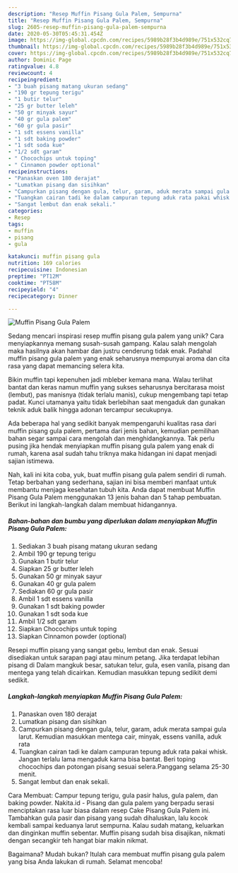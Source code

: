 ```yaml
---
description: "Resep Muffin Pisang Gula Palem, Sempurna"
title: "Resep Muffin Pisang Gula Palem, Sempurna"
slug: 2605-resep-muffin-pisang-gula-palem-sempurna
date: 2020-05-30T05:45:31.454Z
image: https://img-global.cpcdn.com/recipes/5989b28f3b4d989e/751x532cq70/muffin-pisang-gula-palem-foto-resep-utama.jpg
thumbnail: https://img-global.cpcdn.com/recipes/5989b28f3b4d989e/751x532cq70/muffin-pisang-gula-palem-foto-resep-utama.jpg
cover: https://img-global.cpcdn.com/recipes/5989b28f3b4d989e/751x532cq70/muffin-pisang-gula-palem-foto-resep-utama.jpg
author: Dominic Page
ratingvalue: 4.8
reviewcount: 4
recipeingredient:
- "3 buah pisang matang ukuran sedang"
- "190 gr tepung terigu"
- "1 butir telur"
- "25 gr butter leleh"
- "50 gr minyak sayur"
- "40 gr gula palem"
- "60 gr gula pasir"
- "1 sdt essens vanilla"
- "1 sdt baking powder"
- "1 sdt soda kue"
- "1/2 sdt garam"
- " Chocochips untuk toping"
- " Cinnamon powder optional"
recipeinstructions:
- "Panaskan oven 180 derajat"
- "Lumatkan pisang dan sisihkan"
- "Campurkan pisang dengan gula, telur, garam, aduk merata sampai gula larut. Kemudian masukkan mentega cair, minyak, essens vanilla, aduk rata"
- "Tuangkan cairan tadi ke dalam campuran tepung aduk rata pakai whisk. Jangan terlalu lama mengaduk karna bisa bantat. Beri toping chocochips dan potongan pisang sesuai selera.Panggang selama 25-30 menit."
- "Sangat lembut dan enak sekali."
categories:
- Resep
tags:
- muffin
- pisang
- gula

katakunci: muffin pisang gula 
nutrition: 169 calories
recipecuisine: Indonesian
preptime: "PT12M"
cooktime: "PT58M"
recipeyield: "4"
recipecategory: Dinner

---
```



![Muffin Pisang Gula Palem](https://img-global.cpcdn.com/recipes/5989b28f3b4d989e/751x532cq70/muffin-pisang-gula-palem-foto-resep-utama.jpg)

Sedang mencari inspirasi resep muffin pisang gula palem yang unik? Cara menyiapkannya memang susah-susah gampang. Kalau salah mengolah maka hasilnya akan hambar dan justru cenderung tidak enak. Padahal muffin pisang gula palem yang enak seharusnya mempunyai aroma dan cita rasa yang dapat memancing selera kita.

Bikin muffin tapi kepenuhen jadi mbleber kemana mana. Walau terlihat bantat dan keras namun muffin yang sukses seharusnya bercitarasa moist (lembut), pas manisnya (tidak terlalu manis), cukup mengembang tapi tetap padat. Kunci utamanya yaitu tidak berlebihan saat mengaduk dan gunakan teknik aduk balik hingga adonan tercampur secukupnya.

Ada beberapa hal yang sedikit banyak mempengaruhi kualitas rasa dari muffin pisang gula palem, pertama dari jenis bahan, kemudian pemilihan bahan segar sampai cara mengolah dan menghidangkannya. Tak perlu pusing jika hendak menyiapkan muffin pisang gula palem yang enak di rumah, karena asal sudah tahu triknya maka hidangan ini dapat menjadi sajian istimewa.


Nah, kali ini kita coba, yuk, buat muffin pisang gula palem sendiri di rumah. Tetap berbahan yang sederhana, sajian ini bisa memberi manfaat untuk membantu menjaga kesehatan tubuh kita. Anda dapat membuat Muffin Pisang Gula Palem menggunakan 13 jenis bahan dan 5 tahap pembuatan. Berikut ini langkah-langkah dalam membuat hidangannya.

<!--inarticleads1-->

##### Bahan-bahan dan bumbu yang diperlukan dalam menyiapkan Muffin Pisang Gula Palem:

1. Sediakan 3 buah pisang matang ukuran sedang
1. Ambil 190 gr tepung terigu
1. Gunakan 1 butir telur
1. Siapkan 25 gr butter leleh
1. Gunakan 50 gr minyak sayur
1. Gunakan 40 gr gula palem
1. Sediakan 60 gr gula pasir
1. Ambil 1 sdt essens vanilla
1. Gunakan 1 sdt baking powder
1. Gunakan 1 sdt soda kue
1. Ambil 1/2 sdt garam
1. Siapkan  Chocochips untuk toping
1. Siapkan  Cinnamon powder (optional)


Resepi muffin pisang yang sangat gebu, lembut dan enak. Sesuai disediakan untuk sarapan pagi atau minum petang. Jika terdapat lebihan pisang di Dalam mangkuk besar, satukan telur, gula, esen vanila, pisang dan mentega yang telah dicairkan. Kemudian masukkan tepung sedikit demi sedikit. 

<!--inarticleads2-->

##### Langkah-langkah menyiapkan Muffin Pisang Gula Palem:

1. Panaskan oven 180 derajat
1. Lumatkan pisang dan sisihkan
1. Campurkan pisang dengan gula, telur, garam, aduk merata sampai gula larut. Kemudian masukkan mentega cair, minyak, essens vanilla, aduk rata
1. Tuangkan cairan tadi ke dalam campuran tepung aduk rata pakai whisk. Jangan terlalu lama mengaduk karna bisa bantat. Beri toping chocochips dan potongan pisang sesuai selera.Panggang selama 25-30 menit.
1. Sangat lembut dan enak sekali.


Cara Membuat: Campur tepung terigu, gula pasir halus, gula palem, dan baking powder. Nakita.id - Pisang dan gula palem yang berpadu serasi menciptakan rasa luar biasa dalam resep Cake Pisang Gula Palem ini. Tambahkan gula pasir dan pisang yang sudah dihaluskan, lalu kocok kembali sampai keduanya larut sempurna. Kalau sudah matang, keluarkan dan dinginkan muffin sebentar. Muffin pisang sudah bisa disajikan, nikmati dengan secangkir teh hangat biar makin nikmat. 

Bagaimana? Mudah bukan? Itulah cara membuat muffin pisang gula palem yang bisa Anda lakukan di rumah. Selamat mencoba!
